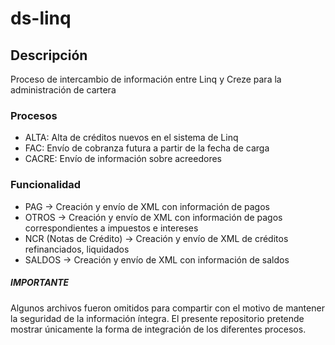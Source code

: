 # ds-linq

## Descripción
Proceso de intercambio de información entre Linq y Creze para la administración de cartera

### Procesos
- ALTA: Alta de créditos nuevos en el sistema de Linq
- FAC: Envío de cobranza futura a partir de la fecha de carga
- CACRE: Envío de información sobre acreedores

### Funcionalidad
- PAG -> Creación y envío de XML con información de pagos
- OTROS -> Creación y envío de XML con información de pagos correspondientes a impuestos e intereses
- NCR (Notas de Crédito) -> Creación y envío de XML de créditos refinanciados, liquidados
- SALDOS -> Creación y envío de XML con información de saldos

##### IMPORTANTE
Algunos archivos fueron omitidos para compartir con el motivo de mantener la seguridad de la información íntegra. El presente repositorio pretende mostrar únicamente la forma de integración de los diferentes procesos.
